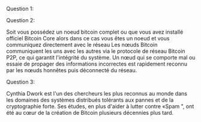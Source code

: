 Question 1:


Question 2:

Soit vous possédez un noeud bitcoin complet ou que vous avez installé officiel Bitcoin Core alors dans ce cas vous êtes un noeud et vous communiquez 
directement avec le réseau
Les nœuds Bitcoin communiquent les uns avec les autres via le protocole de réseau Bitcoin P2P, ce qui garantit l'intégrité du système. Un nœud qui se comporte mal ou essaie de propager des informations incorrectes est rapidement reconnu par les nœuds honnêtes puis déconnecté du réseau.

Question 3:

Cynthia Dwork est l'un des chercheurs les plus reconnus au monde dans les domaines des systèmes distribués tolérants aux pannes et de la cryptographie forte. Ses études, en plus d'aider à lutter contre «Spam ", ont été au cœur de la création de Bitcoin plusieurs décennies plus tard.

